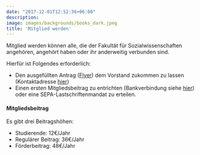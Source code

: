 ```yaml
---
date: "2017-12-01T12:52:36+06:00"
description: 
image: images/backgrounds/books_dark.jpeg
title: 'Mitglied werden'
---
```



Mitglied werden können alle, die der Fakultät für Sozialwissenschaften angehören, angehört haben oder ihr anderweitig verbunden sind.

Hierfür ist Folgendes erforderlich:

- Den ausgefüllten Antrag ([Flyer](/files/Membership_Flyer_Februar_2021.pdf)) dem Vorstand zukommen zu lassen (Kontaktadresse [hier](/de/about/contact))
- Einen ersten Mitgliedsbeitrag zu entrichten (Bankverbindung siehe [hier](/de/about/contact)) oder eine SEPA-Lastschriftenmandat zu erteilen.

#### Mitgliedsbeitrag

Es gibt drei Beitragshöhen:

- Studierende: 12€/Jahr
- Regulärer Beitrag: 36€/Jahr
- Förderbeitrag: 48€/Jahr

